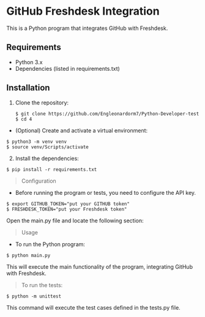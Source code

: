 # GitHub Freshdesk Integration

This is a Python program that integrates GitHub with Freshdesk.

## Requirements

- Python 3.x
- Dependencies (listed in requirements.txt)

## Installation

1. Clone the repository:

   ```shell
   $ git clone https://github.com/Engleonardorm7/Python-Developer-test
   $ cd 4
    ```
- (Optional) Create and activate a virtual environment:
```
$ python3 -m venv venv
$ source venv/Scripts/activate
```
2. Install the dependencies:
```
$ pip install -r requirements.txt
```

>Configuration
- Before running the program or tests, you need to configure the API key.
```shell
$ export GITHUB_TOKEN="put your GITHUB token"
$ FRESHDESK_TOKEN="put your Freshdesk token" 
```
Open the main.py file and locate the following section:

>Usage
- To run the Python program:
```
$ python main.py
```

This will execute the main functionality of the program, integrating GitHub with Freshdesk.

>To run the tests:
```
$ python -m unittest
```

This command will execute the test cases defined in the tests.py file.


